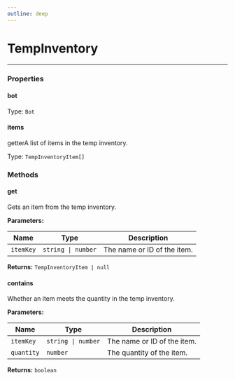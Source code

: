 ```yaml
---
outline: deep
---
```


# TempInventory

---

### Properties

#### bot

Type: `Bot`

#### items

​<Badge type="info">getter</Badge>A list of items in the temp inventory.

Type: `TempInventoryItem[]`

### Methods

#### get

Gets an item from the temp inventory.

**Parameters:**

| Name | Type | Description |
|------|------|-------------|
| `itemKey` | `string \| number` | The name or ID of the item. |

**Returns:** `TempInventoryItem | null`

#### contains

Whether an item meets the quantity in the temp inventory.

**Parameters:**

| Name | Type | Description |
|------|------|-------------|
| `itemKey` | `string \| number` | The name or ID of the item. |
| `quantity` | `number` | The quantity of the item. |

**Returns:** `boolean`

